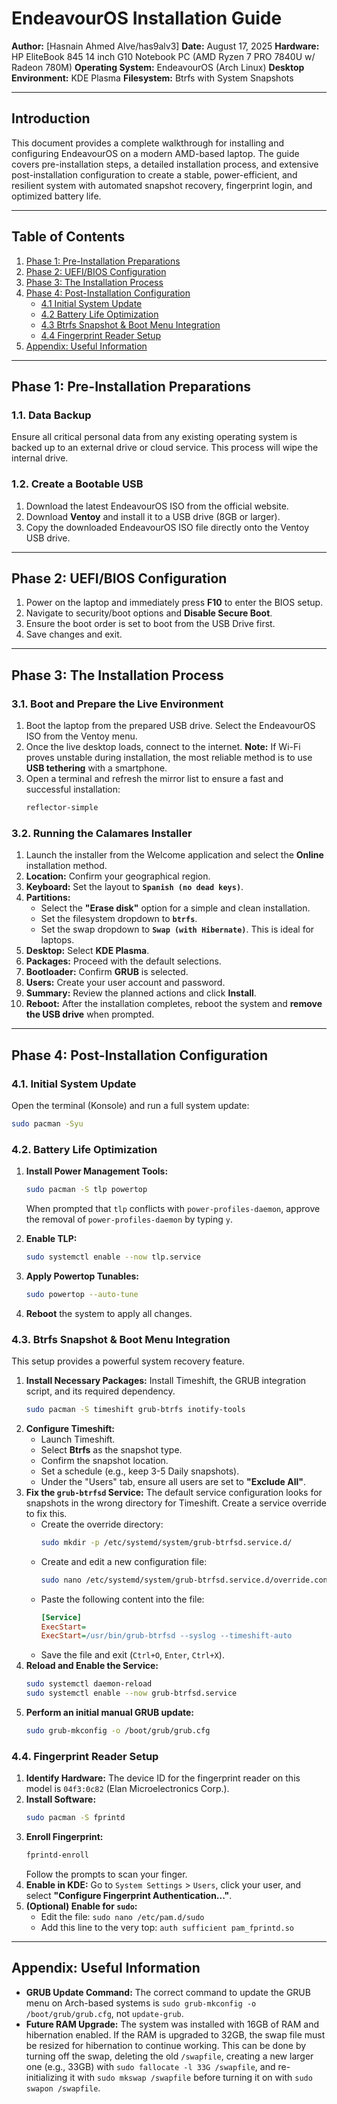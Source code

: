 #  EndeavourOS Installation Guide

**Author:** [Hasnain Ahmed Alve/has9alv3]
**Date:** August 17, 2025
**Hardware:** HP EliteBook 845 14 inch G10 Notebook PC (AMD Ryzen 7 PRO 7840U w/ Radeon 780M)
**Operating System:** EndeavourOS (Arch Linux)
**Desktop Environment:** KDE Plasma
**Filesystem:** Btrfs with System Snapshots

---

## Introduction

This document provides a complete walkthrough for installing and configuring EndeavourOS on a modern AMD-based laptop. The guide covers pre-installation steps, a detailed installation process, and extensive post-installation configuration to create a stable, power-efficient, and resilient system with automated snapshot recovery, fingerprint login, and optimized battery life.

---

## Table of Contents

1.  [Phase 1: Pre-Installation Preparations](#phase-1-pre-installation-preparations)
2.  [Phase 2: UEFI/BIOS Configuration](#phase-2-uefibios-configuration)
3.  [Phase 3: The Installation Process](#phase-3-the-installation-process)
4.  [Phase 4: Post-Installation Configuration](#phase-4-post-installation-configuration)
    * [4.1 Initial System Update](#41-initial-system-update)
    * [4.2 Battery Life Optimization](#42-battery-life-optimization)
    * [4.3 Btrfs Snapshot & Boot Menu Integration](#43-btrfs-snapshot--boot-menu-integration)
    * [4.4 Fingerprint Reader Setup](#44-fingerprint-reader-setup)
5.  [Appendix: Useful Information](#appendix-useful-information)

---
## Phase 1: Pre-Installation Preparations

### 1.1. Data Backup
Ensure all critical personal data from any existing operating system is backed up to an external drive or cloud service. This process will wipe the internal drive.

### 1.2. Create a Bootable USB
1.  Download the latest EndeavourOS ISO from the official website.
2.  Download **Ventoy** and install it to a USB drive (8GB or larger).
3.  Copy the downloaded EndeavourOS ISO file directly onto the Ventoy USB drive.

---
## Phase 2: UEFI/BIOS Configuration

1.  Power on the laptop and immediately press **F10** to enter the BIOS setup.
2.  Navigate to security/boot options and **Disable Secure Boot**.
3.  Ensure the boot order is set to boot from the USB Drive first.
4.  Save changes and exit.

---
## Phase 3: The Installation Process

### 3.1. Boot and Prepare the Live Environment
1.  Boot the laptop from the prepared USB drive. Select the EndeavourOS ISO from the Ventoy menu.
2.  Once the live desktop loads, connect to the internet. **Note:** If Wi-Fi proves unstable during installation, the most reliable method is to use **USB tethering** with a smartphone.
3.  Open a terminal and refresh the mirror list to ensure a fast and successful installation:
    ```bash
    reflector-simple
    ```
### 3.2. Running the Calamares Installer
1.  Launch the installer from the Welcome application and select the **Online** installation method.
2.  **Location:** Confirm your geographical region.
3.  **Keyboard:** Set the layout to **`Spanish (no dead keys)`**.
4.  **Partitions:**
    * Select the **"Erase disk"** option for a simple and clean installation.
    * Set the filesystem dropdown to **`btrfs`**.
    * Set the swap dropdown to **`Swap (with Hibernate)`**. This is ideal for laptops.
5.  **Desktop:** Select **KDE Plasma**.
6.  **Packages:** Proceed with the default selections.
7.  **Bootloader:** Confirm **GRUB** is selected.
8.  **Users:** Create your user account and password.
9.  **Summary:** Review the planned actions and click **Install**.
10. **Reboot:** After the installation completes, reboot the system and **remove the USB drive** when prompted.

---
## Phase 4: Post-Installation Configuration

### 4.1. Initial System Update
Open the terminal (Konsole) and run a full system update:
```bash
sudo pacman -Syu
```

### 4.2. Battery Life Optimization
1.  **Install Power Management Tools:**
    ```bash
    sudo pacman -S tlp powertop
    ```
    When prompted that `tlp` conflicts with `power-profiles-daemon`, approve the removal of `power-profiles-daemon` by typing `y`.

2.  **Enable TLP:**
    ```bash
    sudo systemctl enable --now tlp.service
    ```

3.  **Apply Powertop Tunables:**
    ```bash
    sudo powertop --auto-tune
    ```

4.  **Reboot** the system to apply all changes.

### 4.3. Btrfs Snapshot & Boot Menu Integration
This setup provides a powerful system recovery feature.
1.  **Install Necessary Packages:** Install Timeshift, the GRUB integration script, and its required dependency.
    ```bash
    sudo pacman -S timeshift grub-btrfs inotify-tools
    ```
2.  **Configure Timeshift:**
    * Launch Timeshift.
    * Select **Btrfs** as the snapshot type.
    * Confirm the snapshot location.
    * Set a schedule (e.g., keep 3-5 Daily snapshots).
    * Under the "Users" tab, ensure all users are set to **"Exclude All"**.
3.  **Fix the `grub-btrfsd` Service:** The default service configuration looks for snapshots in the wrong directory for Timeshift. Create a service override to fix this.
    * Create the override directory:
        ```bash
        sudo mkdir -p /etc/systemd/system/grub-btrfsd.service.d/
        ```
    * Create and edit a new configuration file:
        ```bash
        sudo nano /etc/systemd/system/grub-btrfsd.service.d/override.conf
        ```
    * Paste the following content into the file:
        ```ini
        [Service]
        ExecStart=
        ExecStart=/usr/bin/grub-btrfsd --syslog --timeshift-auto
        ```
    * Save the file and exit (`Ctrl+O`, `Enter`, `Ctrl+X`).
4.  **Reload and Enable the Service:**
    ```bash
    sudo systemctl daemon-reload
    sudo systemctl enable --now grub-btrfsd.service
    ```
5.  **Perform an initial manual GRUB update:**
    ```bash
    sudo grub-mkconfig -o /boot/grub/grub.cfg
    ```

### 4.4. Fingerprint Reader Setup
1.  **Identify Hardware:** The device ID for the fingerprint reader on this model is `04f3:0c82` (Elan Microelectronics Corp.).
2.  **Install Software:**
    ```bash
    sudo pacman -S fprintd
    ```
3.  **Enroll Fingerprint:**
    ```bash
    fprintd-enroll
    ```
    Follow the prompts to scan your finger.
4.  **Enable in KDE:** Go to `System Settings` > `Users`, click your user, and select **"Configure Fingerprint Authentication..."**.
5.  **(Optional) Enable for `sudo`:**
    * Edit the file: `sudo nano /etc/pam.d/sudo`
    * Add this line to the very top: `auth sufficient pam_fprintd.so`

---
## Appendix: Useful Information

* **GRUB Update Command:** The correct command to update the GRUB menu on Arch-based systems is `sudo grub-mkconfig -o /boot/grub/grub.cfg`, not `update-grub`.
* **Future RAM Upgrade:** The system was installed with 16GB of RAM and hibernation enabled. If the RAM is upgraded to 32GB, the swap file must be resized for hibernation to continue working. This can be done by turning off the swap, deleting the old `/swapfile`, creating a new larger one (e.g., 33GB) with `sudo fallocate -l 33G /swapfile`, and re-initializing it with `sudo mkswap /swapfile` before turning it on with `sudo swapon /swapfile`.
